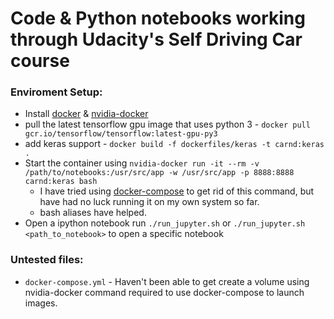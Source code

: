 # Code & Python notebooks working through Udacity's Self Driving Car course

### Enviroment Setup:
* Install [docker](www.docker.com) & [nvidia-docker](https://github.com/NVIDIA/nvidia-docker)
* pull the latest tensorflow gpu image that uses python 3 - `docker pull gcr.io/tensorflow/tensorflow:latest-gpu-py3`
* add keras support - `docker build -f dockerfiles/keras -t carnd:keras .`
* Start the container using `nvidia-docker run -it --rm -v /path/to/notebooks:/usr/src/app -w /usr/src/app -p 8888:8888 carnd:keras bash`
    - I have tried using [docker-compose](docker-compose.yml) to get rid of this command, but have had no luck running it on my own system so far.
    - bash aliases have helped.
* Open a ipython notebook run `./run_jupyter.sh` or  `./run_jupyter.sh <path_to_notebook>` to open a specific notebook

### Untested files:
* `docker-compose.yml` - Haven't been able to get create a volume using nvidia-docker command required to use docker-compose to launch images.
